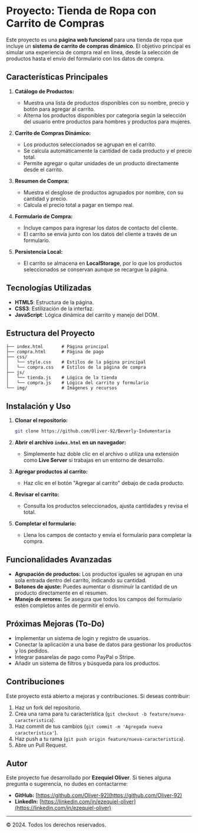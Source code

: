 # Proyecto: Tienda de Ropa con Carrito de Compras

Este proyecto es una **página web funcional** para una tienda de ropa que incluye un **sistema de carrito de compras dinámico**. El objetivo principal es simular una experiencia de compra real en línea, desde la selección de productos hasta el envío del formulario con los datos de compra.

## Características Principales

1. **Catálogo de Productos:**

   - Muestra una lista de productos disponibles con su nombre, precio y botón para agregar al carrito.
   - Alterna los productos disponibles por categoría según la selección del usuario entre productos para hombres y productos para mujeres.

2. **Carrito de Compras Dinámico:**

   - Los productos seleccionados se agrupan en el carrito.
   - Se calcula automáticamente la cantidad de cada producto y el precio total.
   - Permite agregar o quitar unidades de un producto directamente desde el carrito.

3. **Resumen de Compra:**

   - Muestra el desglose de productos agrupados por nombre, con su cantidad y precio.
   - Calcula el precio total a pagar en tiempo real.

4. **Formulario de Compra:**

   - Incluye campos para ingresar los datos de contacto del cliente.
   - El carrito se envía junto con los datos del cliente a través de un formulario.

5. **Persistencia Local:**

   - El carrito se almacena en **LocalStorage**, por lo que los productos seleccionados se conservan aunque se recargue la página.

## Tecnologías Utilizadas

- **HTML5**: Estructura de la página.
- **CSS3**: Estilización de la interfaz.
- **JavaScript**: Lógica dinámica del carrito y manejo del DOM.

## Estructura del Proyecto

```plaintext
├── index.html       # Página principal
├── compra.html      # Página de pago
├── css/
│   └── style.css    # Estilos de la página principal
│   └── compra.css   # Estilos de la página de compra
├── js/
│   └── tienda.js    # Lógica de la tienda
│   └── compra.js    # Lógica del carrito y formulario
└── img/             # Imágenes y recursos
```

## Instalación y Uso

1. **Clonar el repositorio:**

   ```bash
   git clone https://github.com/Oliver-92/Beverly-Indumentaria
   ```

2. **Abrir el archivo `index.html` en un navegador:**

   - Simplemente haz doble clic en el archivo o utiliza una extensión como **Live Server** si trabajas en un entorno de desarrollo.

3. **Agregar productos al carrito:**

   - Haz clic en el botón "Agregar al carrito" debajo de cada producto.

4. **Revisar el carrito:**

   - Consulta los productos seleccionados, ajusta cantidades y revisa el total.

5. **Completar el formulario:**

   - Llena los campos de contacto y envía el formulario para completar la compra.

## Funcionalidades Avanzadas

- **Agrupación de productos:** Los productos iguales se agrupan en una sola entrada dentro del carrito, indicando su cantidad.
- **Botones de ajuste:** Puedes aumentar o disminuir la cantidad de un producto directamente en el resumen.
- **Manejo de errores:** Se asegura que todos los campos del formulario estén completos antes de permitir el envío.

## Próximas Mejoras (To-Do)

- Implementar un sistema de login y registro de usuarios.
- Conectar la aplicación a una base de datos para gestionar los productos y los pedidos.
- Integrar pasarelas de pago como PayPal o Stripe.
- Añadir un sistema de filtros y búsqueda para los productos.

## Contribuciones

Este proyecto está abierto a mejoras y contribuciones. Si deseas contribuir:

1. Haz un fork del repositorio.
2. Crea una rama para tu característica (`git checkout -b feature/nueva-caracteristica`).
3. Haz commit de tus cambios (`git commit -m 'Agregada nueva característica'`).
4. Haz push a tu rama (`git push origin feature/nueva-caracteristica`).
5. Abre un Pull Request.

## Autor

Este proyecto fue desarrollado por **Ezequiel Oliver**. Si tienes alguna pregunta o sugerencia, no dudes en contactarme:

- **GitHub:** [https://github.com/Oliver-92](https://github.com/Oliver-92)
- **LinkedIn:** [https://linkedin.com/in/ezequiel-oliver](https://linkedin.com/in/ezequiel-oliver)

---

© 2024. Todos los derechos reservados.

